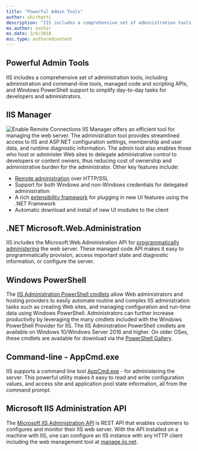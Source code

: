 ```yaml
---
title: "Powerful Admin Tools"
author: shirhatti
description: "IIS includes a comprehensive set of administration tools, including administration and command-line tools, managed code and scripting APIs, and Windows PowerShell support to simplify day-to-day tasks for developers and administrators."
ms.author: soshir
ms.date: 3/6/2018
msc.type: authoredcontent
---
```

Powerful Admin Tools
--------------------

IIS includes a comprehensive set of administration tools, including administration and command-line tools, managed code and scripting APIs, and Windows PowerShell support to simplify day-to-day tasks for developers and administrators.

## IIS Manager

![Enable Remote Connections](powerful-admin-tools/_static/enableremoteconnections-small.png) IIS Manager offers an efficient tool for managing the web server. The administration tool provides streamlined access to IIS and ASP.NET configuration settings, membership and user data, and runtime diagnostic information. The admin tool also enables those who host or administer Web sites to delegate administrative control to developers or content owners, thus reducing cost of ownership and administrative burden for the administrator. Other key features include:

*   [Remote administration](https://www.iis.net/downloads/microsoft/iis-manager) over HTTP/SSL
*   Support for both Windows and non-Windows credentials for delegated administration
*   A rich [extensibility framework](/iis/develop/extending-the-management-ui/overview-of-mwa-and-mwm-for-iis) for plugging in new UI features using the .NET Framework
*   Automatic download and install of new UI modules to the client

## .NET Microsoft.Web.Administration

IIS includes the Microsoft.Web.Administration API for [programmatically administering](../manage/scripting/how-to-use-microsoftwebadministration.md) the web server. These managed code API makes it easy to programmatically provision, access important state and diagnostic information, or configure the server.

## Windows PowerShell

The [IIS Administration PowerShell cmdlets](https://docs.microsoft.com/powershell/module/iisadministration/?view=win10-ps) allow Web administrators and hosting providers to easily automate routine and complex IIS administration tasks such as creating Web sites, and managing configuration and run-time data using Windows PowerShell. Administrators can further increase productivity by leveraging the many cmdlets included with the Windows PowerShell Provider for IIS. The IIS Adminstration PowerShell cmdlets are available on Windows 10/Windows Server 2016 and higher. On older OSes, these cmdlets are available for download via the [PowerShell Gallery](https://www.powershellgallery.com/packages/IISAdministration/1.1.0.0).

## Command-line - AppCmd.exe

IIS supports a command line tool [AppCmd.exe](../get-started/getting-started-with-iis/getting-started-with-appcmdexe.md) \- for administering the server. This powerful utility makes it easy to read and write configuration values, and access site and application pool state information, all from the command prompt.

## Microsoft IIS Administration API

The [Microsoft IIS Administration API](https://docs.microsoft.com/iis-administration/) is REST API that enables customers to configures and monitor their IIS web server. With the API installed on a machine with IIS, one can configure an IIS instance with any HTTP client including the web management tool at [manage.iis.net](https://manage.iis.net/).
